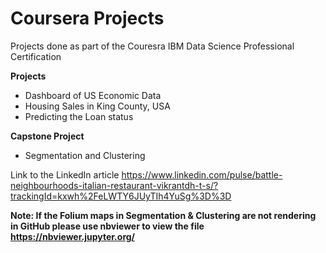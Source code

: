 # Coursera Projects

Projects done as part of the Couresra IBM Data Science Professional Certification

**Projects**
- Dashboard of US Economic Data
- Housing Sales in King County, USA
- Predicting the Loan status
 
**Capstone Project**
- Segmentation and Clustering

Link to the LinkedIn article https://www.linkedin.com/pulse/battle-neighbourhoods-italian-restaurant-vikrantdh-t-s/?trackingId=kxwh%2FeLWTY6JUyTIh4YuSg%3D%3D

**Note: If the Folium maps in Segmentation & Clustering are not rendering in GitHub please use nbviewer to view the file https://nbviewer.jupyter.org/**
